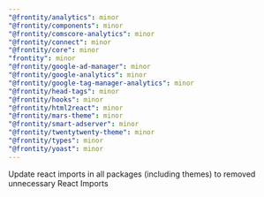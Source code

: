 ```yaml
---
"@frontity/analytics": minor
"@frontity/components": minor
"@frontity/comscore-analytics": minor
"@frontity/connect": minor
"@frontity/core": minor
"frontity": minor
"@frontity/google-ad-manager": minor
"@frontity/google-analytics": minor
"@frontity/google-tag-manager-analytics": minor
"@frontity/head-tags": minor
"@frontity/hooks": minor
"@frontity/html2react": minor
"@frontity/mars-theme": minor
"@frontity/smart-adserver": minor
"@frontity/twentytwenty-theme": minor
"@frontity/types": minor
"@frontity/yoast": minor
---
```


Update react imports in all packages (including themes) to removed unnecessary React Imports
